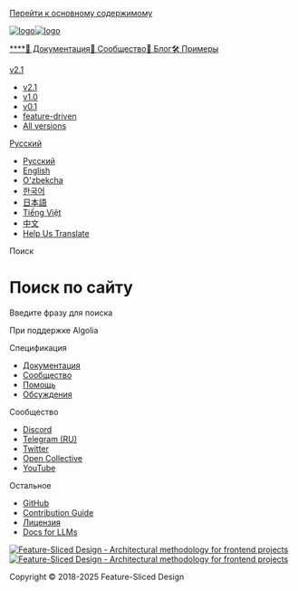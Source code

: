 [Перейти к основному содержимому](#__docusaurus_skipToContent_fallback)

[![logo](/documentation/ru/img/brand/logo-primary.png)![logo](/documentation/ru/img/brand/logo-primary.png)](/documentation/ru/.md)

[****](/documentation/ru/.md)[📖 Документация](/documentation/ru/docs/get-started/overview.md)[💫 Сообщество](/documentation/ru/community.md)[📝 Блог](/documentation/ru/blog)[🛠 Примеры](/documentation/ru/examples.md)

[v2.1](/documentation/ru/docs/get-started/overview.md)

* [v2.1](/documentation/ru/docs/get-started/overview.md)
* [v1.0](https://feature-sliced.github.io/featureslices.dev/v1.0.html)
* [v0.1](https://feature-sliced.github.io/featureslices.dev/v0.1.html)
* [feature-driven](https://github.com/feature-sliced/documentation/tree/rc/feature-driven)
* [All versions](/documentation/ru/versions.md)

[Русский](#)

* [Русский](/documentation/ru/search.md)
* [English](/documentation/search)
* [O'zbekcha](/documentation/uz/search)
* [한국어](/documentation/kr/search)
* [日本語](/documentation/ja/search)
* [Tiếng Việt](/documentation/vi/search)
* [中文](/documentation/zh/search)
* [Help Us Translate](https://github.com/feature-sliced/documentation/issues/244)

[](https://discord.gg/S8MzWTUsmp)[](https://github.com/feature-sliced/documentation)

Поиск

# Поиск по сайту

Введите фразу для поиска

При поддержке Algolia[](https://www.algolia.com/)

Спецификация

* [Документация](/documentation/ru/docs/get-started/overview.md)
* [Сообщество](/documentation/ru/community.md)
* [Помощь](/documentation/ru/nav.md)
* [Обсуждения](https://github.com/feature-sliced/documentation/discussions)

Сообщество

* [Discord](https://discord.gg/S8MzWTUsmp)
* [Telegram (RU)](https://t.me/feature_sliced)
* [Twitter](https://twitter.com/feature_sliced)
* [Open Collective](https://opencollective.com/feature-sliced)
* [YouTube](https://www.youtube.com/c/FeatureSlicedDesign)

Остальное

* [GitHub](https://github.com/feature-sliced)
* [Contribution Guide](https://github.com/feature-sliced/documentation/blob/master/CONTRIBUTING.md)
* [Лицензия](https://github.com/feature-sliced/documentation/blob/master/LICENSE)
* [Docs for LLMs](/documentation/ru/docs/llms.md)

[![Feature-Sliced Design - Architectural methodology for frontend projects](/documentation/ru/img/brand/logo-primary.png)![Feature-Sliced Design - Architectural methodology for frontend projects](/documentation/ru/img/brand/logo-primary.png)](https://github.com/feature-sliced)

Copyright © 2018-2025 Feature-Sliced Design
